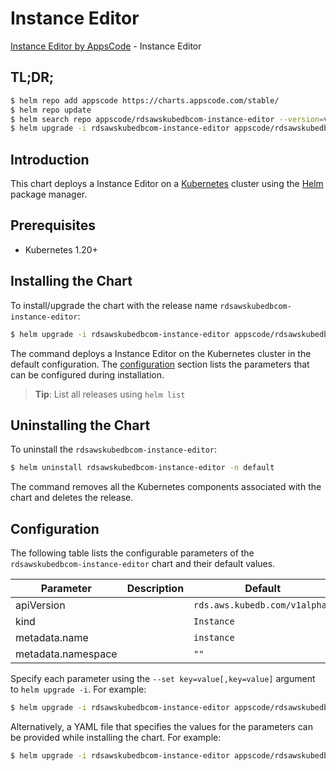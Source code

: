 # Instance Editor

[Instance Editor by AppsCode](https://appscode.com) - Instance Editor

## TL;DR;

```bash
$ helm repo add appscode https://charts.appscode.com/stable/
$ helm repo update
$ helm search repo appscode/rdsawskubedbcom-instance-editor --version=v0.19.0
$ helm upgrade -i rdsawskubedbcom-instance-editor appscode/rdsawskubedbcom-instance-editor -n default --create-namespace --version=v0.19.0
```

## Introduction

This chart deploys a Instance Editor on a [Kubernetes](http://kubernetes.io) cluster using the [Helm](https://helm.sh) package manager.

## Prerequisites

- Kubernetes 1.20+

## Installing the Chart

To install/upgrade the chart with the release name `rdsawskubedbcom-instance-editor`:

```bash
$ helm upgrade -i rdsawskubedbcom-instance-editor appscode/rdsawskubedbcom-instance-editor -n default --create-namespace --version=v0.19.0
```

The command deploys a Instance Editor on the Kubernetes cluster in the default configuration. The [configuration](#configuration) section lists the parameters that can be configured during installation.

> **Tip**: List all releases using `helm list`

## Uninstalling the Chart

To uninstall the `rdsawskubedbcom-instance-editor`:

```bash
$ helm uninstall rdsawskubedbcom-instance-editor -n default
```

The command removes all the Kubernetes components associated with the chart and deletes the release.

## Configuration

The following table lists the configurable parameters of the `rdsawskubedbcom-instance-editor` chart and their default values.

|     Parameter      | Description |                 Default                  |
|--------------------|-------------|------------------------------------------|
| apiVersion         |             | <code>rds.aws.kubedb.com/v1alpha1</code> |
| kind               |             | <code>Instance</code>                    |
| metadata.name      |             | <code>instance</code>                    |
| metadata.namespace |             | <code>""</code>                          |


Specify each parameter using the `--set key=value[,key=value]` argument to `helm upgrade -i`. For example:

```bash
$ helm upgrade -i rdsawskubedbcom-instance-editor appscode/rdsawskubedbcom-instance-editor -n default --create-namespace --version=v0.19.0 --set apiVersion=rds.aws.kubedb.com/v1alpha1
```

Alternatively, a YAML file that specifies the values for the parameters can be provided while
installing the chart. For example:

```bash
$ helm upgrade -i rdsawskubedbcom-instance-editor appscode/rdsawskubedbcom-instance-editor -n default --create-namespace --version=v0.19.0 --values values.yaml
```

